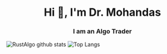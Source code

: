<h1 align="center">Hi 👋, I'm Dr. Mohandas</h1>
<h3 align="center">I am an Algo Trader</h3>

![RustAlgo github stats](https://github-readme-stats.vercel.app/api?username=RustAlgo&show_icons=true&theme=tokyonight&text_color=FFFFF0)
![Top Langs](https://github-readme-stats.vercel.app/api/top-langs/?username=RustAlgo&layout=compact&theme=tokyonight&text_color=FFFFF0)




